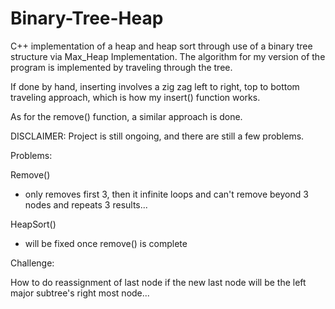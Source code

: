Binary-Tree-Heap
================

C++ implementation of a heap and heap sort through use of a binary tree structure via Max_Heap Implementation.
The algorithm for my version of the program is implemented by traveling through the tree.

If done by hand, inserting involves a zig zag left to right, top to bottom traveling approach, which is how my
insert() function works. 

As for the remove() function, a similar approach is done.


DISCLAIMER: Project is still ongoing, and there are still a few problems.


Problems:

Remove()
  - only removes first 3, then it infinite loops and can't remove beyond 3 nodes and repeats 3 results...

HeapSort()
  - will be fixed once remove() is complete


Challenge:

How to do reassignment of last node if the new last node will be the left major subtree's right most node...
